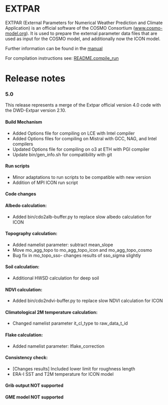 # EXTPAR

EXTPAR (External Parameters for Numerical Weather Prediction and Climate Application) is an official software of the COSMO Consortium (www.cosmo-model.org).  It is used to prepare the external parameter data files that are used as input for the COSMO model, and additionally now the ICON model.    

Further information can be found in the [manual](doc/user_and_implementation_manual.pdf)

For compilation instructions see: [README.compile_run](doc/README.compile_run)

# Release notes

### 5.0
This release represents a merge of the Extpar official version 4.0 code with the DWD-Extpar version 2.10.  

#### Build Mechanism

* Added Options file for compiling on LCE with Intel compiler 
* Added Options files for compiling on Mistral with GCC, NAG, and Intel compilers
* Updated Options file for compiling on o3 at ETH with PGI compiler
* Update bin/gen_info.sh for compatibility with git

#### Run scripts

* Minor adaptations to run scripts to be compatible with new version
* Addition of MPI ICON run script

#### Code changes

#### Albedo calculation:
* Added bin/cdo2alb-buffer.py to replace slow albedo calculation for ICON

#### Topography calculation: 
* Added namelist parameter: subtract mean_slope
* Move mo_agg_topo to mo_agg_topo_icon and mo_agg_topo_cosmo
* Bug fix in mo_topo_sso- changes results of sso_sigma slightly

#### Soil calculation: 
* Additional HWSD calculation for deep soil

#### NDVI calculation:
* Added bin/cdo2ndvi-buffer.py to replace slow NDVI calculation for ICON

#### Climatological 2M temperature calculation:
* Changed namelist parameter it_cl_type to raw_data_t_id

#### Flake calculation:
* Added namelist parameter: lflake_correction

#### Consistency check: 
* [Changes results] Included lower limit for roughness length
* ERA-I SST and T2M temperature for ICON model

#### Grib output NOT supported

#### GME model NOT supported


